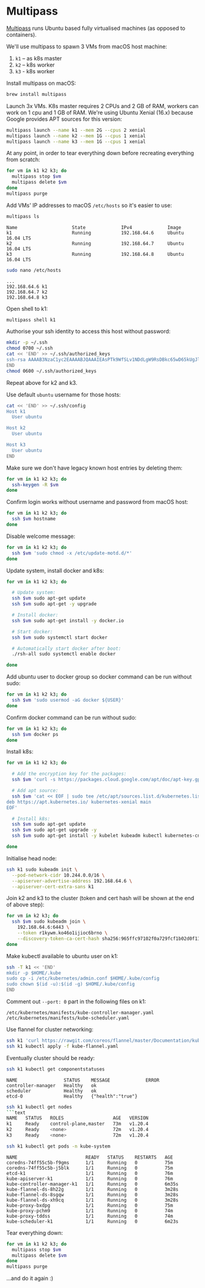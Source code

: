 # Multipass

[Multipass](https://multipass.run) runs Ubuntu based fully virtualised machines (as opposed to containers).

We'll use multipass to spawn 3 VMs from macOS host machine:
1. `k1` – as k8s master
2. `k2` – k8s worker
3. `k3` - k8s worker

Install multipass on macOS:
```sh
brew install multipass
```

Launch 3x VMs. K8s master requires 2 CPUs and 2 GB of RAM, workers can work on 1 cpu and 1 GB of RAM.
We're using Ubuntu Xenial (16.x) because Google provides APT sources for this version:
```sh
multipass launch --name k1 --mem 2G --cpus 2 xenial
multipass launch --name k2 --mem 1G --cpus 1 xenial
multipass launch --name k3 --mem 1G --cpus 1 xenial
```

At any point, in order to tear everything down before recreating everything from scratch:
```sh
for vm in k1 k2 k3; do
  multipass stop $vm
  multipass delete $vm
done
multipass purge
```

Add VMs' IP addresses to macOS `/etc/hosts` so it's easier to use:
```sh
multipass ls
```
```text
Name                    State             IPv4             Image
k1                      Running           192.168.64.6     Ubuntu 16.04 LTS
k2                      Running           192.168.64.7     Ubuntu 16.04 LTS
k3                      Running           192.168.64.8     Ubuntu 16.04 LTS
```
```sh
sudo nano /etc/hosts
```
```text
...
192.168.64.6 k1
192.168.64.7 k2
192.168.64.8 k3
```

Open shell to k1:
```sh
multipass shell k1
```

Authorise your ssh identity to access this host without password:
```sh
mkdir -p ~/.ssh
chmod 0700 ~/.ssh
cat << 'END' >> ~/.ssh/authorized_keys
ssh-rsa AAAAB3NzaC1yc2EAAAABJQAAAIEAsPTk9WfSLv1NDdLgW9RsDBkc65wD65kUgJljTheFYSpbcGc6I5Ijmwkqn59IjgPZjebFMINGb5UmBzNVie6GTGR7hnMSSbqinymrNQl97gbdPTD+F77+N1ta2NP+IxvFGQ+mO0wnSa7nVKCYO8fK/EC2thB9bIA1KWXo2IXot0U= rsa-key-20050514
END
chmod 0600 ~/.ssh/authorized_keys
```

Repeat above for k2 and k3.

Use default `ubuntu` username for those hosts:
```sh
cat << 'END' >> ~/.ssh/config
Host k1
  User ubuntu

Host k2
  User ubuntu

Host k3
  User ubuntu
END
```

Make sure we don't have legacy known host entries by deleting them:
```sh
for vm in k1 k2 k3; do
  ssh-keygen -R $vm
done
```

Confirm login works without username and password from macOS host:
```sh
for vm in k1 k2 k3; do
  ssh $vm hostname
done
```

Disable welcome message:
```sh
for vm in k1 k2 k3; do
  ssh $vm 'sudo chmod -x /etc/update-motd.d/*'
done
```

Update system, install docker and k8s:
```sh
for vm in k1 k2 k3; do

  # Update system:
  ssh $vm sudo apt-get update
  ssh $vm sudo apt-get -y upgrade

  # Install docker:
  ssh $vm sudo apt-get install -y docker.io

  # Start docker:
  ssh $vm sudo systemctl start docker

  # Automatically start docker after boot:
  ./rsh-all sudo systemctl enable docker

done
```

Add ubuntu user to docker group so docker command can be run without sudo:
```sh
for vm in k1 k2 k3; do
  ssh $vm 'sudo usermod -aG docker ${USER}'
done
```

Confirm docker command can be run without sudo:
```sh
for vm in k1 k2 k3; do
  ssh $vm docker ps
done
```

Install k8s:
```sh
for vm in k1 k2 k3; do

  # Add the encryption key for the packages:
  ssh $vm 'curl -s https://packages.cloud.google.com/apt/doc/apt-key.gpg | sudo apt-key add -'

  # Add apt source:
  ssh $vm 'cat << EOF | sudo tee /etc/apt/sources.list.d/kubernetes.list
deb https://apt.kubernetes.io/ kubernetes-xenial main
EOF'

  # Install k8s:
  ssh $vm sudo apt-get update
  ssh $vm sudo apt-get upgrade -y
  ssh $vm sudo apt-get install -y kubelet kubeadm kubectl kubernetes-cni

done
```

Initialise head node:
```sh
ssh k1 sudo kubeadm init \
  --pod-network-cidr 10.244.0.0/16 \
  --apiserver-advertise-address 192.168.64.6 \
  --apiserver-cert-extra-sans k1
```

Join k2 and k3 to the cluster (token and cert hash will be shown at the end of above step):
```sh
for vm in k2 k3; do
  ssh $vm sudo kubeadm join \
    192.168.64.6:6443 \
    --token r1kywm.ko46o1ijioc6brno \
    --discovery-token-ca-cert-hash sha256:965ffc97102f0a729fcf1b02d0f11b355335d7105f718def96aaf2c34a000561
done
```

Make kubectl available to ubuntu user on k1:
```sh
ssh -T k1 << 'END'
mkdir -p $HOME/.kube
sudo cp -i /etc/kubernetes/admin.conf $HOME/.kube/config
sudo chown $(id -u):$(id -g) $HOME/.kube/config
END
```

Comment out `--port: 0` part in the following files on k1:
```text
/etc/kubernetes/manifests/kube-controller-manager.yaml
/etc/kubernetes/manifests/kube-scheduler.yaml
```

Use flannel for cluster networking:
```sh
ssh k1 'curl https://rawgit.com/coreos/flannel/master/Documentation/kube-flannel.yml > kube-flannel.yaml'
ssh k1 kubectl apply -f kube-flannel.yaml
```

Eventually cluster should be ready:

```sh
ssh k1 kubectl get componentstatuses
```
```text
NAME                 STATUS    MESSAGE             ERROR
controller-manager   Healthy   ok
scheduler            Healthy   ok
etcd-0               Healthy   {"health":"true"}
```

```sh
ssh k1 kubectl get nodes
```text
NAME   STATUS   ROLES                  AGE   VERSION
k1     Ready    control-plane,master   73m   v1.20.4
k2     Ready    <none>                 72m   v1.20.4
k3     Ready    <none>                 72m   v1.20.4
```

```sh
ssh k1 kubectl get pods -n kube-system
```
```text
NAME                         READY   STATUS    RESTARTS   AGE
coredns-74ff55c5b-f9gms      1/1     Running   0          75m
coredns-74ff55c5b-j5blk      1/1     Running   0          75m
etcd-k1                      1/1     Running   0          76m
kube-apiserver-k1            1/1     Running   0          76m
kube-controller-manager-k1   1/1     Running   0          6m35s
kube-flannel-ds-8h22g        1/1     Running   0          3m28s
kube-flannel-ds-8sgqw        1/1     Running   0          3m28s
kube-flannel-ds-xh9cq        1/1     Running   0          3m28s
kube-proxy-bxdpg             1/1     Running   0          75m
kube-proxy-pchm9             1/1     Running   0          74m
kube-proxy-tddss             1/1     Running   0          74m
kube-scheduler-k1            1/1     Running   0          6m23s
```

Tear everything down:
```sh
for vm in k1 k2 k3; do
  multipass stop $vm
  multipass delete $vm
done
multipass purge
```
...and do it again :)
